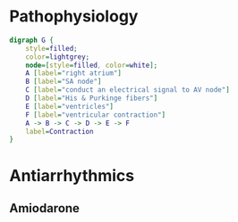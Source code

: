 # Pathophysiology
``` dot
digraph G {
	style=filled;
	color=lightgrey;
	node=[style=filled, color=white];
	A [label="right atrium"]
	B [label="SA node"]
	C [label="conduct an electrical signal to AV node"]
	D [label="His & Purkinge fibers"]
	E [label="ventricles"]
	F [label="ventricular contraction"]
	A -> B -> C -> D -> E -> F
	label=Contraction
}
```
# Antiarrhythmics
## Amiodarone
